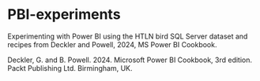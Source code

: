 # PBI-experiments

Experimenting with Power BI using the HTLN bird SQL Server dataset and recipes from Deckler and Powell, 2024, MS Power BI Cookbook.

Deckler, G. and B. Powell. 2024. Microsoft Power BI Cookbook, 3rd edition. Packt Publishing Ltd. Birmingham, UK.



